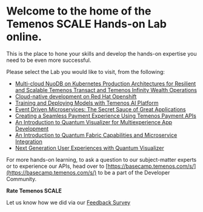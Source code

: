 # Welcome to the home of the Temenos SCALE Hands-on Lab online. 

This is the place to hone your skills and develop the hands-on expertise you need to be even more successful.

Please select the Lab you would like to visit, from the following:
- [Multi-cloud NuoDB on Kubernetes Production Architectures for Resilient and Scalable Temenos Transact and Temenos Infinity Wealth Operations](https://github.com/temenos/SCALE2020/tree/main/Multi-cloud%20NuoDB%20on%20Kubernetes%20Production%20Architectures%20for%20Resilient%20and%20Scalable%20Temenos%20Transact%20and%20Temenos%20Infinity%20Wealth%20Operations)
- [Cloud-native development on Red Hat Openshift](https://github.com/temenos/SCALE2020/tree/main/Cloud-native%20development%20on%20Red%20Hat%20Openshift)
- [Training and Deploying Models with Temenos AI Platform](https://github.com/temenos/SCALE2020/tree/main/Training%20and%20Deploying%20Models%20with%20Temenos%20AI%20Platform)
- [Event Driven Microservices: The Secret Sauce of Great Applications](xx)
- [Creating a Seamless Payment Experience Using Temenos Payment APIs](https://github.com/temenos/SCALE2020/tree/main/Creating%20a%20Seamless%20Payment%20Experience%20Using%20Temenos%20Payment%20APIs)
- [An Introduction to Quantum Visualizer for Multiexperience App Development](xx)
- [An Introduction to Quantum Fabric Capabilities and Microservice Integration](https://github.com/temenos/SCALE2020/tree/main/An%20Introduction%20to%20Quantum%20Fabric%20Capabilities%20and%20Microservice%20Integration)
- [Next Generation User Experiences with Quantum Visualizer](xx)

For more hands-on learning, to ask a question to our subject-matter experts or to experience our APIs, head over to [https://basecamp.temenos.com/s/](https://basecamp.temenos.com/s/) to be a part of the Developer Community. 

**Rate Temenos SCALE**

Let us know how we did via our [Feedback Survey]()
